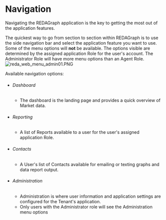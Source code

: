 # Navigation

Navigating the REDAGraph application is the key to getting the most out of the application features. 

The quickest way to go from section to section within REDAGraph is to use the side navigation bar and select the application feature you want to use.
Some of the menu options will **not** be available. The options visible are determined by the assigned application Role for the user's account. The Administrator Role will have more menu options than an Agent Role.
![reda_web_menu_admin01.PNG](../../images/reda_web_menu_admin01.PNG)

Available navigation options:

- ###### Dashboard
   - The dashboard is the landing page and provides a quick overview of Market data.
- ###### Reporting
   - A list of Reports available to a user for the user's assigned application Role.
- ###### Contacts
   - A User's list of Contacts available for emailing or texting graphs and data report output.
- ###### Administration
   - Administration is where user information and application settings are configured for the Tenant's application.
   - Only users with the Administrator role will see the Administration menu options
